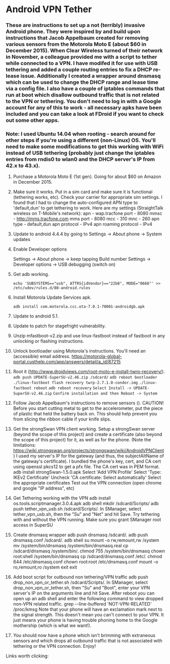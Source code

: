 # Android VPN Tether

### These are instructions to set up a not (terribly) invasive Android phone. They were inspired by and build upon instructions that Jacob Appelbaum created for removing various sensors from the Motorola Moto E (about $60 in December 2015). When Clear Wireless turned of their network in November, a colleague provided me with a script to tether while connected to a VPN. I have modifed it for use with USB tethering and added a couple routing entries to fix a DHCP re-lease issue. Additionally I created a wrapper around dnsmasq which can be used to change the DHCP range and lease time via a config file. I also have a couple of iptables commands that run at boot which disallow outbound traffic that is not related to the VPN or tethering. You don't need to log in with a Google account for any of this to work - all necessary apks have been included and you can take a look at FDroid if you want to check out some other apps.

### Note: I used Ubuntu 14.04 when rooting - search around for other steps if you're using a different (non-Linux) OS. You'll need to make some modifications to get this working with WiFi instead of USB tethering (probably just change the iptables entries from rndis0 to wlan0 and the DHCP server's IP from 42.x to 43.x).

1. Purchase a Motorola Moto E (1st gen). Going for about $60 on Amazon in December 2015.

2. Make sure it works. Put in a sim card and make sure it is functional (tethering works, etc).
	Check your carrier for appropriate sim settings. I found that I had to change the auto-configured APN type to 'default,dun' to get tethering to work.
	Here are my settings (StraightTalk wireless on T-Mobile's network):
		apn - wap.tracfone
		port - 8080
		mmsc - http://mms.tracfone.com
		mms port - 8080
		mcc - 310
		mnc - 260
		apn type - default,dun
		apn protocol - IPv4
		apn roaming protocol - IPv4

3. Update to android 4.4.4 by going to Settings -> About phone -> System updates

4. Enable Developer options

	Settings -> About phone -> keep tapping Build number
	Settings -> Developer options -> USB debugging (switch on)

5. Get adb working.

	```echo 'SUBSYSTEMS=="usb", ATTRS{idVendor}=="22b8", MODE="0666"' >> /etc/udev/rules.d/80-android.rules```
	

6. Install Motorola Update Services apk.

	```adb install com.motorola.ccc.ota-7.0.1-70001-androidgb.apk```

7. Update to android 5.1.

8. Update to patch for stagefright vulnerability.

9. Unzip mfastboot-v2.zip and use linux-fastboot instead of fastboot in any unlocking or flashing instructions.

10. Unlock bootloader using Motorola's instructions. You'll need an (accessible) email address. https://motorola-global-portal.custhelp.com/app/answers/detail/a_id/87215

11. Root it (http://www.droidviews.com/root-moto-e-install-twrp-recovery/).
	```adb push UPDATE-SuperSU-v2.46.zip /sdcard/```
	```adb reboot bootloader```
	```./linux-fastboot flash recovery twrp-2.7.1.0-condor.img```
	```./linux-fastboot reboot```
	```adb reboot recovery```
	```Select Install -> UPDATE-SuperSU-v2.46.zip```
	```Confirm installation and then Reboot -> System```

12. Follow Jacob Appelbaum's instructions to remove sensors ().
	CAUTION! Before you start cutting metal to get to the accelerometer, put the piece of plastic that held the battery back on. This should help prevent you from slicing the ribbon cable if your knife slips.

13. Get the strongSwan VPN client working.
	Setup a strongSwan server (beyond the scope of this project) and create a certificate (also beyond the scope of this project) for it, as well as for the phone. (Note the limitations: https://wiki.strongswan.org/projects/strongswan/wiki/AndroidVPNClient)
		I used my server's IP for the gateway (and thus, the subjectAltName of the gateway's certificate). I bundled the phone's key, cert, and CA cert using openssl pkcs12 to get a pfx file. The CA cert was in PEM format.
	adb install strongSwan-1.5.0.apk
	Select 'Add VPN Profile'
	Select 'Type: IKEv2 Certificate'
	Uncheck 'CA certificate: Select automatically'
	Select the appropriate certificates
	Test out the VPN connection (open chrome and google "IP address", etc)

14. Get Tethering working with the VPN
	adb install os.tools.scriptmanager.3.0.4.apk
	adb shell mkdir /sdcard/Scripts/
	adb push tether_vpn_usb.sh /sdcard/Scripts/.
	In SManager, select tether_vpn_usb.sh, then the "Su" and "Net" and hit Save.
	Try tethering with and without the VPN running. Make sure you grant SManager root access in SuperSU

15. Create dnsmasq wrapper
	adb push dnsmasq /sdcard/.
	adb push dnsmasq.conf /sdcard/.
	adb shell
		su
		mount -o rw,remount,rw /system
		mv /system/bin/dnsmasq /system/bin/dnsmasq.real
		cp /sdcard/dnsmasq /system/bin/.
		chmod 755 /system/bin/dnsmasq
		chown root:shell /system/bin/dnsmasq
		cp /sdcard/dnsmasq.conf /etc/.
		chmod 644 /etc/dnsmasq.conf
		chown root:root /etc/dnsmasq.conf
		mount -o ro,remount,ro /system
		exit
		exit
	
16. Add boot script for outbound non tethering/VPN traffic
	adb push drop_non_vpn_or_tether.sh /sdcard/Scripts/.
	In SManager, select drop_non_vpn_or_tether.sh, then "Su" and "Boot", enter your VPN server's IP on the arguments line and hit Save.
	After reboot you can open up an adb shell and enter the following command to view dropped non-VPN related traffic.
		grep --line-buffered 'NOT-VPN-RELATED' /proc/kmsg
	Note that your phone will have an exclamation mark next to the signal strength. This doesn't mean you can't connect to your VPN. It just means your phone is having trouble phoning home to the Google mothership (which is what we want!).


17. You should now have a phone which isn't brimming with extraneous sensors and which drops all outbound traffic that is not associated with tethering or the VPN connection. Enjoy!

Links worth clicking:
